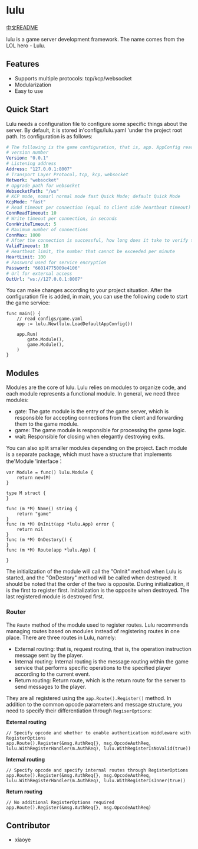 # lulu

[中文README](./REAEMD_zh.md)

lulu is a game server development framework. The name comes from the LOL hero - Lulu.

## Features

* Supports multiple protocols: tcp/kcp/websocket
* Modularization
* Easy to use

## Quick Start

Lulu needs a configuration file to configure some specific things about the server. By default, it is stored in'configs/lulu.yaml 'under the project root path. Its configuration is as follows:

```yaml
# The following is the game configuration, that is, app. AppConfig read
# version number
Version: "0.0.1"
# Listening address
Address: "127.0.0.1:8007"
# Transport Layer Protocol，tcp, kcp，websocket
Network: "websocket"
# Upgrade path for websocket
WebsocketPath: "/ws"
# KCP mode, nomarl normal mode fast Quick Mode; default Quick Mode
KcpMode: "fast"
# Read timeout per connection (equal to client side heartbeat timeout) in seconds
ConnReadTimeout: 10
# Write timeout per connection, in seconds
ConnWriteTimeout: 5
# Maximum number of connections
ConnMax: 1000
# After the connection is successful, how long does it take to verify the identity, then it will be disconnected in seconds
ValidTimeout: 10
# Heartbeat limit, the number that cannot be exceeded per minute
HeartLimit: 100
# Password used for service encryption
Password: "66014775009e4106"
# Url for external access
OutUrl: "ws://127.0.0.1:8007"
```

You can make changes according to your project situation. After the configuration file is added, in main, you can use the following code to start the game service:

```golang
func main() {
	// read configs/game.yaml
	app := lulu.New(lulu.LoadDefaultAppConfig())

	app.Run(
		gate.Module(),
		game.Module(),
	)
}
```

## Modules

Modules are the core of lulu. Lulu relies on modules to organize code, and each module represents a functional module. In general, we need three modules:

- gate: The gate module is the entry of the game server, which is responsible for accepting connections from the client and forwarding them to the game module.
- game: The game module is responsible for processing the game logic.
- wait: Responsible for closing when elegantly destroying exits.

You can also split smaller modules depending on the project. Each module is a separate package, which must have a structure that implements the'Module 'interface：

```golang
var Module = func() lulu.Module {
	return new(M)
}

type M struct {
}

func (m *M) Name() string {
	return "game"
}
func (m *M) OnInit(app *lulu.App) error {
	return nil
}
func (m *M) OnDestory() {
}
func (m *M) Route(app *lulu.App) {

}
```

The initialization of the module will call the "OnInit" method when Lulu is started, and the "OnDestory" method will be called when destroyed. It should be noted that the order of the two is opposite. During initialization, it is the first to register first. Initialization is the opposite when destroyed. The last registered module is destroyed first.

### Router

The `Route` method of the module used to register routes. Lulu recommends managing routes based on modules instead of registering routes in one place. There are three routes in Lulu, namely:

- External routing: that is, request routing, that is, the operation instruction message sent by the player.
- Internal routing: Internal routing is the message routing within the game service that performs specific operations to the specified player according to the current event.
- Return routing: Return route, which is the return route for the server to send messages to the player.

They are all registered using the `app.Route().Register()` method. In addition to the common opcode parameters and message structure, you need to specify their differentiation through `RegiserOptions`:

**External routing**

```golang
// Specify opcode and whether to enable authentication middleware with RegisterOptions
app.Route().Register(&msg.AuthReq{}, msg.OpcodeAuthReq, lulu.WithRegisterHandler(m.AuthReq), lulu.WithRegisterIsNoValid(true))
```

**Internal routing**

```golang
// Specify opcode and specify internal routes through RegisterOptions
app.Route().Register(&msg.AuthReq{}, msg.OpcodeAuthReq, lulu.WithRegisterHandler(m.AuthReq), lulu.WithRegisterIsInner(true))
```

**Return routing**

```golang
// No additional RegisterOptions required
app.Route().Register(&msg.AuthReq{}, msg.OpcodeAuthReq)
```

## Contributor

- xiaoye